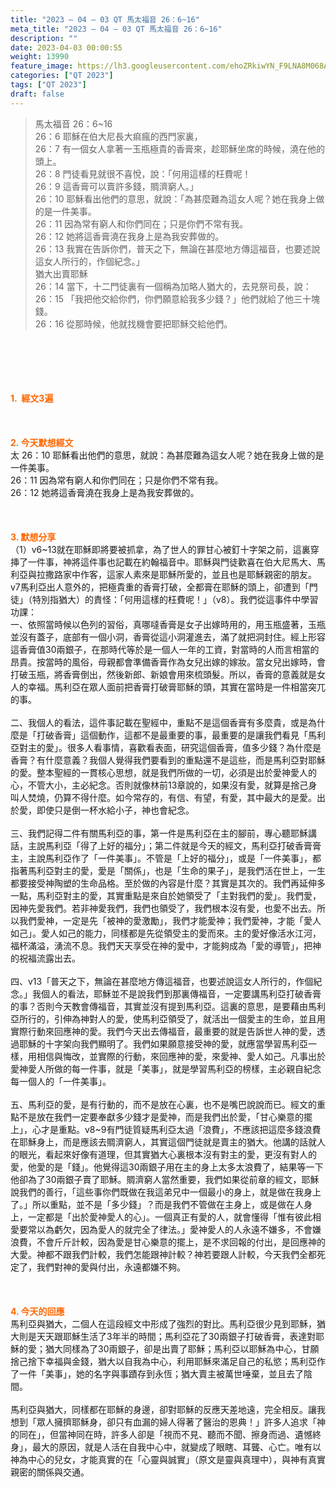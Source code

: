 ```yaml
---
title: "2023 – 04 – 03 QT 馬太福音 26：6~16"
meta_title: "2023 – 04 – 03 QT 馬太福音 26：6~16"
description: ""
date: 2023-04-03 00:00:55
weight: 13990
feature_image: https://lh3.googleusercontent.com/ehoZRkiwYN_F9LNA8M068AYxt73EavCZno-PD1cJRuf5BbSkQVUWr3gNEbt5kSs28Pb_Elg17kSrtf9ybWvojWoMV6I4tPM3vGRGDq6GkKkPdL2Gut4QAIw4-uykKUAtNiKgQKntvsU=w800
categories: ["QT 2023"]
tags: ["QT 2023"]
draft: false
---
```


<blockquote>馬太福音 26：6~16<br />
26：6 耶穌在伯大尼長大痲瘋的西門家裏，<br />
26：7 有一個女人拿著一玉瓶極貴的香膏來，趁耶穌坐席的時候，澆在他的頭上。<br />
26：8 門徒看見就很不喜悅，說：「何用這樣的枉費呢！<br />
26：9 這香膏可以賣許多錢，賙濟窮人。」<br />
26：10 耶穌看出他們的意思，就說：「為甚麼難為這女人呢？她在我身上做的是一件美事。<br />
26：11 因為常有窮人和你們同在；只是你們不常有我。<br />
26：12 她將這香膏澆在我身上是為我安葬做的。<br />
26：13 我實在告訴你們，普天之下，無論在甚麼地方傳這福音，也要述說這女人所行的，作個紀念。」<br />
猶大出賣耶穌<br />
26：14 當下，十二門徒裏有一個稱為加略人猶大的，去見祭司長，說：<br />
26：15 「我把他交給你們，你們願意給我多少錢？」他們就給了他三十塊錢。<br />
26：16 從那時候，他就找機會要把耶穌交給他們。</blockquote><br />
&nbsp;<br />
<br />
&nbsp;<br />
<br />
<span style="color: #ff6600;"><strong>1.  經文3遍</strong></span><br />
<br />
&nbsp;<br />
<br />
<span style="color: #ff6600;"><strong>2. 今天默想經文<br />
</strong></span>太 26：10 耶穌看出他們的意思，就說：為甚麼難為這女人呢？她在我身上做的是一件美事。<br />
26：11 因為常有窮人和你們同在；只是你們不常有我。<br />
26：12 她將這香膏澆在我身上是為我安葬做的。<br />
<br />
&nbsp;<br />
<br />
<strong><span style="color: #ff6600;">3. 默想分享<br />
</span></strong>（1）v6~13就在耶穌即將要被抓拿，為了世人的罪甘心被釘十字架之前，這裏穿挿了一件事，神將這件事也記載在約翰福音中。耶穌與門徒歡喜在伯大尼馬大、馬利亞與拉撒路家中作客，這家人素來是耶穌所愛的，並且也是耶穌親密的朋友。v7馬利亞出人意外的，把極貴重的香膏打破，全都膏在耶穌的頭上，卻遭到「門徒」（特別指猶大）的責怪：「何用這樣的枉費呢！」（v8）。我們從這事件中學習功課：<br />
一、依照當時候以色列的習俗，真哪噠香膏是女子出嫁時用的，用玉瓶盛著，玉瓶並沒有蓋子，底部有一個小洞，香膏從這小洞灌進去，滿了就把洞封住。經上形容這香膏值30兩銀子，在那時代等於是一個人一年的工資，對當時的人而言相當的昂貴。按當時的風俗，母親都會準備香膏作為女兒出嫁的嫁妝。當女兒出嫁時，會打破玉瓶，將香膏倒出，然後新郎、新娘會用來梳頭髮。所以，香膏的意義就是女人的幸福。馬利亞在眾人面前把香膏打破膏耶穌的頭，其實在當時是一件相當突兀的事。<br />
<br />
二、我個人的看法，這件事記載在聖經中，重點不是這個香膏有多麼貴，或是為什麼是「打破香膏」這個動作，這都不是最重要的事，最重要的是讓我們看見「馬利亞對主的愛」。很多人看事情，喜歡看表面，研究這個香膏，值多少錢？為什麼是香膏？有什麼意義？我個人覺得我們要看到的重點還不是這些，而是馬利亞對耶穌的愛。整本聖經的一貫核心思想，就是我們所做的一切，必須是出於愛神愛人的心，不管大小，主必紀念。否則就像林前13章說的，如果沒有愛，就算是捨己身叫人焚燒，仍算不得什麼。如今常存的，有信、有望，有愛，其中最大的是愛。出於愛，即使只是倒一杯水給小子，神也會紀念。<br />
<br />
三、我們記得二件有關馬利亞的事，第一件是馬利亞在主的腳前，專心聽耶穌講話，主說馬利亞「得了上好的福分」；第二件就是今天的經文，馬利亞打破香膏膏主，主說馬利亞作了「一件美事」。不管是「上好的福分」，或是「一件美事」，都指著馬利亞對主的愛，愛是「關係」，也是「生命的果子」，是我們活在世上，一生都要接受神陶塑的生命品格。至於做的內容是什麼？其實是其次的。我們再延伸多一點，馬利亞對主的愛，其實重點是來自於她領受了「主對我們的愛」。我們愛，因神先愛我們。若非神愛我們，我們也領受了，我們根本沒有愛，也愛不出去。所以我們愛神，一定是先「被神的愛激勵」，我們才能愛神；我們愛神，才能「愛人如己」。愛人如己的能力，同樣都是先從領受主的愛而來。主的愛好像活水江河，福杯滿溢，湧流不息。我們天天享受在神的愛中，才能夠成為「愛的導管」，把神的祝福流露出去。<br />
<br />
四、v13「普天之下，無論在甚麼地方傳這福音，也要述說這女人所行的，作個紀念。」我個人的看法，耶穌並不是說我們到那裏傳福音，一定要講馬利亞打破香膏的事？否則今天教會傳福音，其實並沒有提到馬利亞。這裏的意思，是要藉由馬利亞所行的，引伸為神對人的愛，使馬利亞領受了，就活出一個愛主的生命，並且用實際行動來回應神的愛。我們今天出去傳福音，最重要的就是告訴世人神的愛，透過耶穌的十字架向我們顯明了。我們如果願意接受神的愛，就應當學習馬利亞一樣，用相信與悔改，並實際的行動，來回應神的愛，來愛神、愛人如己。凡事出於愛神愛人所做的每一件事，就是「美事」，就是學習馬利亞的榜樣，主必親自紀念每一個人的「一件美事」。<br />
<br />
五、馬利亞的愛，是有行動的，而不是放在心裏，也不是嘴巴說說而已。經文的重點不是放在我們一定要奉獻多少錢才是愛神，而是我們出於愛，「甘心樂意的擺上」，心才是重點。v8~9有門徒質疑馬利亞太過「浪費」，不應該把這麼多錢浪費在耶穌身上，而是應該去賙濟窮人，其實這個門徒就是賣主的猶大。他講的話就人的眼光，看起來好像有道理，但其實猶大心裏根本沒有對主的愛，更沒有對人的愛，他愛的是「錢」。他覺得這30兩銀子用在主的身上太多太浪費了，結果等一下他卻為了30兩銀子賣了耶穌。賙濟窮人當然重要，我們如果從前章的經文，耶穌說我們的善行，「這些事你們既做在我這弟兄中一個最小的身上，就是做在我身上了。」所以重點，並不是「多少錢」？而是我們不管做在主身上，或是做在人身上，一定都是「出於愛神愛人的心」。一個真正有愛的人，就會懂得「惟有彼此相愛要常以為虧欠，因為愛人的就完全了律法。」愛神愛人的人永遠不嫌多，不會嫌浪費，不會斤斤計較，因為愛是甘心樂意的擺上，是不求回報的付出，是回應神的大愛。神都不跟我們計較，我們怎能跟神計較？神若要跟人計較，今天我們全都死定了，我們對神的愛與付出，永遠都嫌不夠。<br />
<br />
&nbsp;<br />
<br />
<strong style="font-size: inherit;"><span style="color: #ff6600;">4. 今天的回應<br />
</span></strong>馬利亞與猶大，二個人在這段經文中形成了強烈的對比。馬利亞很少見到耶穌，猶大則是天天跟耶穌生活了3年半的時間；馬利亞花了30兩銀子打破香膏，表達對耶穌的愛；猶大同樣為了30兩銀子，卻是出賣了耶穌；馬利亞以耶穌為中心，甘願捨己捨下幸福與金錢，猶大以自我為中心，利用耶穌來滿足自己的私慾；馬利亞作了一件「美事」，她的名字與事蹟存到永恆；猶大賣主被萬世唾棄，並且去了陰間。<br />
<br />
馬利亞與猶大，同樣都在耶穌的身邊，卻對耶穌的反應天差地遠，完全相反。讓我想到「眾人擁擠耶穌身，卻只有血漏的婦人得著了醫治的恩典！」許多人追求「神的同在」，但當神同在時，許多人卻是「視而不見、聽而不聞、擦身而過、遺憾終身」，最大的原因，就是人活在自我中心中，就變成了眼瞎、耳聾、心亡。唯有以神為中心的兒女，才能真實的在「心靈與誠實」（原文是靈與真理中），與神有真實親密的關係與交通。
        